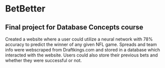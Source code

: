 # BetBetter

## Final project for Database Concepts course
Created a website where a user could utilize a neural network with 78% accuracy to predict the winner of any given NFL game. Spreads and team info were webscraped from Draftkings.com and stored in a database which interacted with the website. Users could also store their previous bets and whether they were successful or not.  

